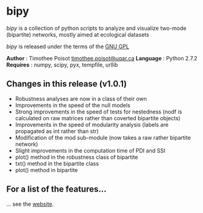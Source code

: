 # bipy

*bipy* is a collection of python scripts to analyze and visualize two-mode (bipartite) networks, mostly aimed at ecological datasets

*bipy* is released under the terms of the [GNU GPL](http://en.wikipedia.org/wiki/GNU_General_Public_License)

**Author** : Timothee Poisot <timothee.poisot@uqar.ca>
**Language** : Python  2.7.2
**Requires** : numpy, scipy, pyx, tempfile, urllib

## Changes in this release (v1.0.1)

* Robustness analyses are now in a class of their own
* Improvements in the speed of the null models
* Strong improvements in the speed of tests for nestedness (nodf is calculated on raw matrices rather than coverted bipartite objects)
* Improvements in the speed of modularity analysis (labels are propagated as int rather than str)
* Modification of the mod sub-module (now takes a raw rather bipartite network)
* Slight improvements in the computation time of PDI and SSI
* plot() method in the robustness class of bipartite
* txt() method in the bipartite class
* plot() method in bipartite

## For a list of the features...

... see the [website](http://tpoisot.github.com/bipy/).